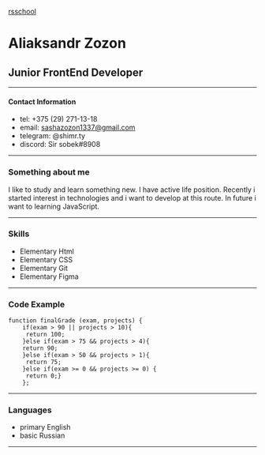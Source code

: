 [rsschool](https://rs.school/)
# Aliaksandr Zozon
## Junior FrontEnd Developer
*****
#### Contact Information 
* tel: +375 (29) 271-13-18
* email: sashazozon1337@gmail.com
* telegram: @shimr.ty
* discord: Sir sobek#8908
*****
### Something about me
I like to study and learn something new. I have active life position. Recently i started interest in technologies and i want to develop at this route. In future i want to learning JavaScript.
*****
### Skills
* Elementary Html
* Elementary CSS
* Elementary Git
* Elementary Figma
*****
### Code Example
```
function finalGrade (exam, projects) {
    if(exam > 90 || projects > 10){
     return 100;
    }else if(exam > 75 && projects > 4){
    return 90;
    }else if(exam > 50 && projects > 1){
     return 75;
    }else if(exam >= 0 && projects >= 0) {
     return 0;}
    };
```
*****
### Languages
* primary English
* basic Russian
*****
